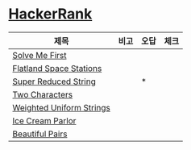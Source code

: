 # [HackerRank](https://www.hackerrank.com/dashboard)

|제목|비고|오답|체크|
|---|---|---|---|
|[Solve Me First](./log/Solve%20Me%20First.md)||||
|[Flatland Space Stations](./log/Flatland%20Space%20Stations.md)||||
|[Super Reduced String](./log/Super%20Reduced%20String.md)||\*||
|[Two Characters](./log/Two%20Characters.md)||||
|[Weighted Uniform Strings](./log/Weighted%20Uniform%20Strings.md)||||
|[Ice Cream Parlor](./log/Ice%20Cream%20Parlor.md)||||
|[Beautiful Pairs](./log/Beautiful%20Pairs.md)||||
